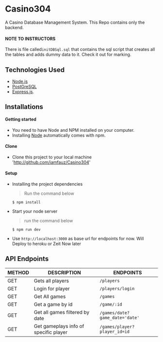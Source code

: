 # Casino304
A Casino Database Management System. This Repo contains only the backend.

#### NOTE TO INSTRUCTORS
There is file called`initDBSql.sql` that contains the sql script that creates all the tables and adds dummy data to it. Check it out for marking.

## Technologies Used

[node]: (https://nodejs.org)

- [Node.js](node)
- [PostGreSQL](node)
- [Express.js](https://expressjs.com).

## Installations

#### Getting started

- You need to have Node and NPM installed on your computer.
- Installing [Node](node) automatically comes with npm.

#### Clone

- Clone this project to your local machine 'http://github.com/iamfauz/Casino304'

#### Setup

- Installing the project dependencies
  > Run the command below
  ```shell
  $ npm install
  ```
- Start your node server
  > run the command below
  ```shell
  $ npm run dev
  ```
- Use `http://localhost:3000` as base url for endpoints for now. Will Deploy to heroku or Zeit Now later

## API Endpoints

| METHOD | DESCRIPTION                             | ENDPOINTS                          |  
| ------ | --------------------------------------- | -----------------------------------|               
|  GET   | Gets all players                        | `/players`                         |               
|  GET   | Login for player                        | `/players/login`                   |             
|  GET   | Get All games                           | `/games`                           |
|  GET   | Get a game by id                        | `/game/:id`                        |
|  GET   | Get all games filtered by date          | `/games/date?game_date='date'`     |
|  GET   | Get gameplays info of specific player   | `/games/player?player_id=id`       |



